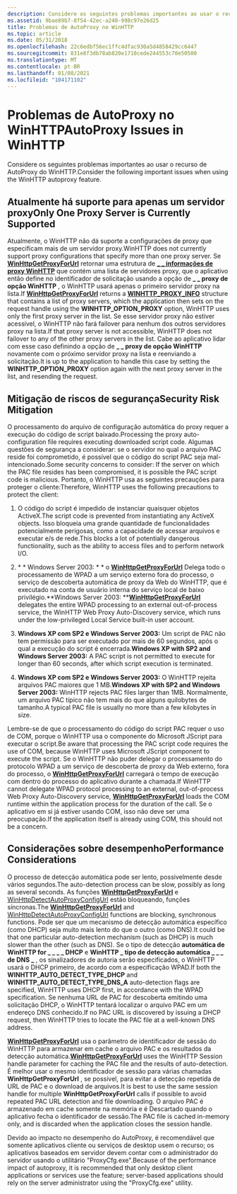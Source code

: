 ```yaml
---
description: Considere os seguintes problemas importantes ao usar o recurso de AutoProxy do WinHTTP.
ms.assetid: 9bae89b7-8f54-42ec-a240-998c97e26d25
title: Problemas de AutoProxy no WinHTTP
ms.topic: article
ms.date: 05/31/2018
ms.openlocfilehash: 22c6edbf56ec1ffc4dfac930a5d4858429cc6447
ms.sourcegitcommit: 831e8f3db78ab820e1710cede244553c70e50500
ms.translationtype: MT
ms.contentlocale: pt-BR
ms.lasthandoff: 01/08/2021
ms.locfileid: "104171102"
---
```

# <a name="autoproxy-issues-in-winhttp"></a><span data-ttu-id="88839-103">Problemas de AutoProxy no WinHTTP</span><span class="sxs-lookup"><span data-stu-id="88839-103">AutoProxy Issues in WinHTTP</span></span>

<span data-ttu-id="88839-104">Considere os seguintes problemas importantes ao usar o recurso de AutoProxy do WinHTTP.</span><span class="sxs-lookup"><span data-stu-id="88839-104">Consider the following important issues when using the WinHTTP autoproxy feature.</span></span>

## <a name="only-one-proxy-server-is-currently-supported"></a><span data-ttu-id="88839-105">Atualmente há suporte para apenas um servidor proxy</span><span class="sxs-lookup"><span data-stu-id="88839-105">Only One Proxy Server is Currently Supported</span></span>

<span data-ttu-id="88839-106">Atualmente, o WinHTTP não dá suporte a configurações de proxy que especificam mais de um servidor proxy.</span><span class="sxs-lookup"><span data-stu-id="88839-106">WinHTTP does not currently support proxy configurations that specify more than one proxy server.</span></span> <span data-ttu-id="88839-107">Se [**WinHttpGetProxyForUrl**](/windows/desktop/api/Winhttp/nf-winhttp-winhttpgetproxyforurl) retornar uma estrutura de [**\_ \_ informações de proxy WinHTTP**](/windows/win32/api/winhttp/ns-winhttp-winhttp_proxy_info) que contém uma lista de servidores proxy, que o aplicativo então define no identificador de solicitação usando a opção de **\_ \_ proxy de opção WinHTTP** , o WinHTTP usará apenas o primeiro servidor proxy na lista.</span><span class="sxs-lookup"><span data-stu-id="88839-107">If [**WinHttpGetProxyForUrl**](/windows/desktop/api/Winhttp/nf-winhttp-winhttpgetproxyforurl) returns a [**WINHTTP\_PROXY\_INFO**](/windows/win32/api/winhttp/ns-winhttp-winhttp_proxy_info) structure that contains a list of proxy servers, which the application then sets on the request handle using the **WINHTTP\_OPTION\_PROXY** option, WinHTTP uses only the first proxy server in the list.</span></span> <span data-ttu-id="88839-108">Se esse servidor proxy não estiver acessível, o WinHTTP não fará failover para nenhum dos outros servidores proxy na lista.</span><span class="sxs-lookup"><span data-stu-id="88839-108">If that proxy server is not accessible, WinHTTP does not failover to any of the other proxy servers in the list.</span></span> <span data-ttu-id="88839-109">Cabe ao aplicativo lidar com esse caso definindo a opção de **\_ \_ proxy de opção WinHTTP** novamente com o próximo servidor proxy na lista e reenviando a solicitação.</span><span class="sxs-lookup"><span data-stu-id="88839-109">It is up to the application to handle this case by setting the **WINHTTP\_OPTION\_PROXY** option again with the next proxy server in the list, and resending the request.</span></span>

## <a name="security-risk-mitigation"></a><span data-ttu-id="88839-110">Mitigação de riscos de segurança</span><span class="sxs-lookup"><span data-stu-id="88839-110">Security Risk Mitigation</span></span>

<span data-ttu-id="88839-111">O processamento do arquivo de configuração automática do proxy requer a execução do código de script baixado.</span><span class="sxs-lookup"><span data-stu-id="88839-111">Processing the proxy auto-configuration file requires executing downloaded script code.</span></span> <span data-ttu-id="88839-112">Algumas questões de segurança a considerar: se o servidor no qual o arquivo PAC reside foi comprometido, é possível que o código do script PAC seja mal-intencionado.</span><span class="sxs-lookup"><span data-stu-id="88839-112">Some security concerns to consider: If the server on which the PAC file resides has been compromised, it is possible the PAC script code is malicious.</span></span> <span data-ttu-id="88839-113">Portanto, o WinHTTP usa as seguintes precauções para proteger o cliente:</span><span class="sxs-lookup"><span data-stu-id="88839-113">Therefore, WinHTTP uses the following precautions to protect the client:</span></span>

1.  <span data-ttu-id="88839-114">O código do script é impedido de instanciar quaisquer objetos ActiveX.</span><span class="sxs-lookup"><span data-stu-id="88839-114">The script code is prevented from instantiating any ActiveX objects.</span></span> <span data-ttu-id="88839-115">Isso bloqueia uma grande quantidade de funcionalidades potencialmente perigosas, como a capacidade de acessar arquivos e executar e/s de rede.</span><span class="sxs-lookup"><span data-stu-id="88839-115">This blocks a lot of potentially dangerous functionality, such as the ability to access files and to perform network I/O.</span></span>
2.  <span data-ttu-id="88839-116">\* \* Windows Server 2003: \* \* o [**WinHttpGetProxyForUrl**](/windows/desktop/api/Winhttp/nf-winhttp-winhttpgetproxyforurl) Delega todo o processamento de WPAD a um serviço externo fora do processo, o serviço de descoberta automática de proxy da Web do WinHTTP, que é executado na conta de usuário interna do serviço local de baixo privilégio.</span><span class="sxs-lookup"><span data-stu-id="88839-116">\*\*Windows Server 2003:  \*\*[**WinHttpGetProxyForUrl**](/windows/desktop/api/Winhttp/nf-winhttp-winhttpgetproxyforurl) delegates the entire WPAD processing to an external out-of-process service, the WinHTTP Web Proxy Auto-Discovery service, which runs under the low-privileged Local Service built-in user account.</span></span>

3.  <span data-ttu-id="88839-117">**Windows XP com SP2 e Windows Server 2003:** Um script de PAC não tem permissão para ser executado por mais de 60 segundos, após o qual a execução do script é encerrada.</span><span class="sxs-lookup"><span data-stu-id="88839-117">**Windows XP with SP2 and Windows Server 2003:** A PAC script is not permitted to execute for longer than 60 seconds, after which script execution is terminated.</span></span>

4.  <span data-ttu-id="88839-118">**Windows XP com SP2 e Windows Server 2003:** O WinHTTP rejeita arquivos PAC maiores que 1 MB.</span><span class="sxs-lookup"><span data-stu-id="88839-118">**Windows XP with SP2 and Windows Server 2003:** WinHTTP rejects PAC files larger than 1MB.</span></span> <span data-ttu-id="88839-119">Normalmente, um arquivo PAC típico não tem mais do que alguns quilobytes de tamanho.</span><span class="sxs-lookup"><span data-stu-id="88839-119">A typical PAC file is usually no more than a few kilobytes in size.</span></span>

<span data-ttu-id="88839-120">Lembre-se de que o processamento do código do script PAC requer o uso de COM, porque o WinHTTP usa o componente do Microsoft JScript para executar o script.</span><span class="sxs-lookup"><span data-stu-id="88839-120">Be aware that processing the PAC script code requires the use of COM, because WinHTTP uses Microsoft JScript component to execute the script.</span></span> <span data-ttu-id="88839-121">Se o WinHTTP não puder delegar o processamento do protocolo WPAD a um serviço de descoberta de proxy da Web externo, fora do processo, o [**WinHttpGetProxyForUrl**](/windows/desktop/api/Winhttp/nf-winhttp-winhttpgetproxyforurl) carregará o tempo de execução com dentro do processo do aplicativo durante a chamada.</span><span class="sxs-lookup"><span data-stu-id="88839-121">If WinHTTP cannot delegate WPAD protocol processing to an external, out-of-process Web Proxy Auto-Discovery service, [**WinHttpGetProxyForUrl**](/windows/desktop/api/Winhttp/nf-winhttp-winhttpgetproxyforurl) loads the COM runtime within the application process for the duration of the call.</span></span> <span data-ttu-id="88839-122">Se o aplicativo em si já estiver usando COM, isso não deve ser uma preocupação.</span><span class="sxs-lookup"><span data-stu-id="88839-122">If the application itself is already using COM, this should not be a concern.</span></span>

## <a name="performance-considerations"></a><span data-ttu-id="88839-123">Considerações sobre desempenho</span><span class="sxs-lookup"><span data-stu-id="88839-123">Performance Considerations</span></span>

<span data-ttu-id="88839-124">O processo de detecção automática pode ser lento, possivelmente desde vários segundos.</span><span class="sxs-lookup"><span data-stu-id="88839-124">The auto-detection process can be slow, possibly as long as several seconds.</span></span> <span data-ttu-id="88839-125">As funções [**WinHttpGetProxyForUrl**](/windows/desktop/api/Winhttp/nf-winhttp-winhttpgetproxyforurl) e [WinHttpDetectAutoProxyConfigUrl](/windows/desktop/api/Winhttp/nf-winhttp-winhttpdetectautoproxyconfigurl) estão bloqueando, funções síncronas.</span><span class="sxs-lookup"><span data-stu-id="88839-125">The [**WinHttpGetProxyForUrl**](/windows/desktop/api/Winhttp/nf-winhttp-winhttpgetproxyforurl) and [WinHttpDetectAutoProxyConfigUrl](/windows/desktop/api/Winhttp/nf-winhttp-winhttpdetectautoproxyconfigurl) functions are blocking, synchronous functions.</span></span> <span data-ttu-id="88839-126">Pode ser que um mecanismo de detecção automática específico (como DHCP) seja muito mais lento do que o outro (como DNS).</span><span class="sxs-lookup"><span data-stu-id="88839-126">It could be that one particular auto-detection mechanism (such as DHCP) is much slower than the other (such as DNS).</span></span> <span data-ttu-id="88839-127">Se o tipo de detecção **automática de WinHTTP for \_ \_ \_ \_ DHCP** e **WinHTTP \_ tipo de detecção automática \_ \_ \_ de DNS \_** , os sinalizadores de autoria serão especificados, o WinHTTP usará o DHCP primeiro, de acordo com a especificação WPAD.</span><span class="sxs-lookup"><span data-stu-id="88839-127">If both the **WINHTTP\_AUTO\_DETECT\_TYPE\_DHCP** and **WINHTTP\_AUTO\_DETECT\_TYPE\_DNS\_A** auto-detection flags are specified, WinHTTP uses DHCP first, in accordance with the WPAD specification.</span></span> <span data-ttu-id="88839-128">Se nenhuma URL de PAC for descoberta emitindo uma solicitação DHCP, o WinHTTP tentará localizar o arquivo PAC em um endereço DNS conhecido.</span><span class="sxs-lookup"><span data-stu-id="88839-128">If no PAC URL is discovered by issuing a DHCP request, then WinHTTP tries to locate the PAC file at a well-known DNS address.</span></span>

<span data-ttu-id="88839-129">[**WinHttpGetProxyForUrl**](/windows/desktop/api/Winhttp/nf-winhttp-winhttpgetproxyforurl) usa o parâmetro de identificador de sessão do WinHTTP para armazenar em cache o arquivo PAC e os resultados da detecção automática.</span><span class="sxs-lookup"><span data-stu-id="88839-129">[**WinHttpGetProxyForUrl**](/windows/desktop/api/Winhttp/nf-winhttp-winhttpgetproxyforurl) uses the WinHTTP Session handle parameter for caching the PAC file and the results of auto-detection.</span></span> <span data-ttu-id="88839-130">É melhor usar o mesmo identificador de sessão para várias chamadas **WinHttpGetProxyForUrl** , se possível, para evitar a detecção repetida de URL de PAC e o download de arquivos.</span><span class="sxs-lookup"><span data-stu-id="88839-130">It is best to use the same session handle for multiple **WinHttpGetProxyForUrl** calls if possible to avoid repeated PAC URL detection and file downloading.</span></span> <span data-ttu-id="88839-131">O arquivo PAC é armazenado em cache somente na memória e é Descartado quando o aplicativo fecha o identificador de sessão.</span><span class="sxs-lookup"><span data-stu-id="88839-131">The PAC file is cached in-memory only, and is discarded when the application closes the session handle.</span></span>

<span data-ttu-id="88839-132">Devido ao impacto no desempenho do AutoProxy, é recomendável que somente aplicativos cliente ou serviços de desktop usem o recurso; os aplicativos baseados em servidor devem contar com o administrador do servidor usando o utilitário "ProxyCfg.exe".</span><span class="sxs-lookup"><span data-stu-id="88839-132">Because of the performance impact of autoproxy, it is recommended that only desktop client applications or services use the feature; server-based applications should rely on the server administrator using the "ProxyCfg.exe" utility.</span></span>

 

 



